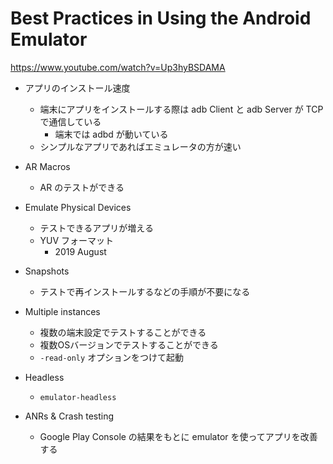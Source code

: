 # Best Practices in Using the Android Emulator

https://www.youtube.com/watch?v=Up3hyBSDAMA

* アプリのインストール速度
  * 端末にアプリをインストールする際は adb Client と adb Server が TCP で通信している
    * 端末では adbd が動いている
  * シンプルなアプリであればエミュレータの方が速い

* AR Macros
  * AR のテストができる

* Emulate Physical Devices
  * テストできるアプリが増える
  * YUV フォーマット
    * 2019 August

* Snapshots
  * テストで再インストールするなどの手順が不要になる

* Multiple instances
  * 複数の端末設定でテストすることができる
  * 複数OSバージョンでテストすることができる
  * `-read-only` オプションをつけて起動

* Headless
  * `emulator-headless`

* ANRs & Crash testing
  * Google Play Console の結果をもとに emulator を使ってアプリを改善する

